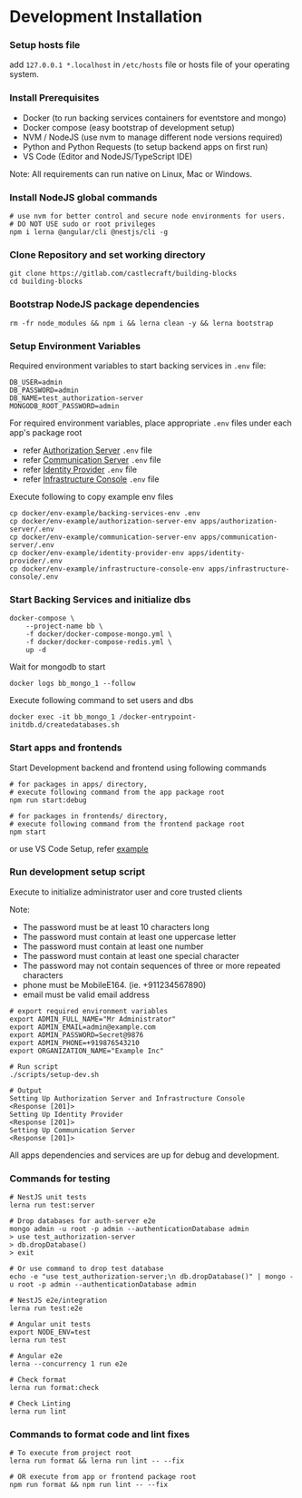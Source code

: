 # Development Installation

### Setup hosts file

add `127.0.0.1 *.localhost` in `/etc/hosts` file or hosts file of your operating system.

### Install Prerequisites

- Docker (to run backing services containers for eventstore and mongo)
- Docker compose (easy bootstrap of development setup)
- NVM / NodeJS (use nvm to manage different node versions required)
- Python and Python Requests (to setup backend apps on first run)
- VS Code (Editor and NodeJS/TypeScript IDE)

Note: All requirements can run native on Linux, Mac or Windows.

### Install NodeJS global commands

```shell
# use nvm for better control and secure node environments for users.
# DO NOT USE sudo or root privileges
npm i lerna @angular/cli @nestjs/cli -g
```

### Clone Repository and set working directory

```shell
git clone https://gitlab.com/castlecraft/building-blocks
cd building-blocks
```

### Bootstrap NodeJS package dependencies

```shell
rm -fr node_modules && npm i && lerna clean -y && lerna bootstrap
```

### Setup Environment Variables

Required environment variables to start backing services in `.env` file:

```shell
DB_USER=admin
DB_PASSWORD=admin
DB_NAME=test_authorization-server
MONGODB_ROOT_PASSWORD=admin
```

For required environment variables, place appropriate `.env` files under each app's package root

- refer [Authorization Server](../authorization-server/README.md) `.env` file
- refer [Communication Server](../communication-server/README.md) `.env` file
- refer [Identity Provider](../identity-provider/README.md) `.env` file
- refer [Infrastructure Console](../infrastructure-console/README.md) `.env` file

Execute following to copy example env files

```shell
cp docker/env-example/backing-services-env .env
cp docker/env-example/authorization-server-env apps/authorization-server/.env
cp docker/env-example/communication-server-env apps/communication-server/.env
cp docker/env-example/identity-provider-env apps/identity-provider/.env
cp docker/env-example/infrastructure-console-env apps/infrastructure-console/.env
```

### Start Backing Services and initialize dbs

```shell
docker-compose \
    --project-name bb \
    -f docker/docker-compose-mongo.yml \
    -f docker/docker-compose-redis.yml \
    up -d
```

Wait for mongodb to start

```shell
docker logs bb_mongo_1 --follow
```

Execute following command to set users and dbs

```shell
docker exec -it bb_mongo_1 /docker-entrypoint-initdb.d/createdatabases.sh
```

### Start apps and frontends

Start Development backend and frontend using following commands

```shell
# for packages in apps/ directory,
# execute following command from the app package root
npm run start:debug

# for packages in frontends/ directory,
# execute following command from the frontend package root
npm start
```

or use VS Code Setup, refer [example](vscode.md)

### Run development setup script

Execute to initialize administrator user and core trusted clients

Note:

- The password must be at least 10 characters long
- The password must contain at least one uppercase letter
- The password must contain at least one number
- The password must contain at least one special character
- The password may not contain sequences of three or more repeated characters
- phone must be MobileE164. (ie. +911234567890)
- email must be valid email address

```shell
# export required environment variables
export ADMIN_FULL_NAME="Mr Administrator"
export ADMIN_EMAIL=admin@example.com
export ADMIN_PASSWORD=Secret@9876
export ADMIN_PHONE=+919876543210
export ORGANIZATION_NAME="Example Inc"

# Run script
./scripts/setup-dev.sh

# Output
Setting Up Authorization Server and Infrastructure Console
<Response [201]>
Setting Up Identity Provider
<Response [201]>
Setting Up Communication Server
<Response [201]>
```

All apps dependencies and services are up for debug and development.

### Commands for testing

```shell
# NestJS unit tests
lerna run test:server

# Drop databases for auth-server e2e
mongo admin -u root -p admin --authenticationDatabase admin
> use test_authorization-server
> db.dropDatabase()
> exit

# Or use command to drop test database
echo -e "use test_authorization-server;\n db.dropDatabase()" | mongo -u root -p admin --authenticationDatabase admin

# NestJS e2e/integration
lerna run test:e2e

# Angular unit tests
export NODE_ENV=test
lerna run test

# Angular e2e
lerna --concurrency 1 run e2e

# Check format
lerna run format:check

# Check Linting
lerna run lint
```

### Commands to format code and lint fixes

```shell
# To execute from project root
lerna run format && lerna run lint -- --fix

# OR execute from app or frontend package root
npm run format && npm run lint -- --fix
```
